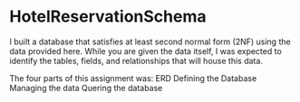 # HotelReservationSchema

I built  a database that satisfies at least second normal form (2NF) 
using the data provided here. While you are given the data itself, I 
was expected to identify the tables, fields, and relationships that will house this data.

The four parts of this assignment was:
ERD
Defining the Database
Managing the data
Quering the database

